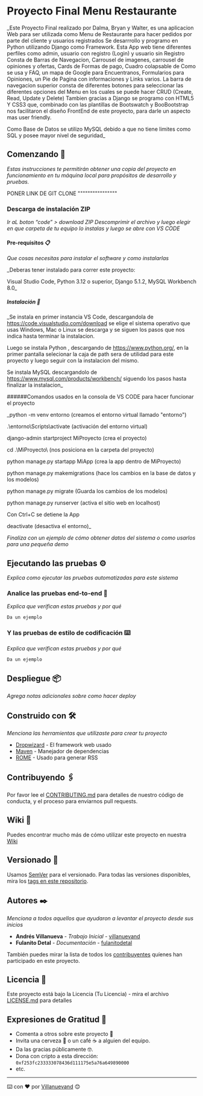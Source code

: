 # Proyecto Final Menu Restaurante

_Este Proyecto Final realizado por Dalma, Bryan y Walter, es una aplicacion Web para ser utilizada como Menu de Restaurante para hacer pedidos por parte del cliente y usuarios registrados
Se desarrrollo y programo en Python utilizando Django como Framework. 
Esta App web tiene diferentes  perfiles como admin, usuario con registro (Login)  y usuario sin Registro
Consta de Barras de Navegacion, Carrousel de imagenes, carrousel de opiniones y ofertas, Cards de Formas de pago, Cuadro colapsable de Como se usa y FAQ, un mapa de Google para Encuentranos, Formularios para Opiniones, un Pie de Pagina con informaciones y Links varios.
La barra de navegacion superior consta de diferentes botones para seleccionar las diferentes opciones del Menu en los cuales se puede hacer CRUD (Create, Read, Update y Delete)
Tambien gracias a Django se programo con HTML5 Y CSS3 que, combinado con las plantillas de Bootswatch y BooBootstrap nos facilitaron el diseño FrontEnd de este proyecto, para darle un aspecto mas user friendly.

Como Base de Datos se utilizo MySQL debido a que no tiene limites como SQL y posee mayor nivel de seguridad_

## Comenzando 🚀

_Estas instrucciones te permitirán obtener una copia del proyecto en funcionamiento en tu máquina local para propósitos de desarrollo y pruebas._

PONER LINK DE GIT CLONE """"""""""""""""

###  Descarga de instalación ZIP

_Ir aL boton  “code” > download ZIP Descomprimir el archivo y luego elegir en que carpeta de tu equipo lo instalas y luego se abre con VS CODE_

#### Pre-requisitos 📋

_Que cosas necesitas para instalar el software y como instalarlas_


_Deberas tener instalado para correr este proyecto:

Visual Studio Code, Python 3.12 o superior, Django 5.1.2, MySQL Workbench 8.0_


##### Instalación 🔧

_Se instala en primer instancia VS Code, descargandola de https://code.visualstudio.com/download se elige el sistema operativo que usas Windows, Mac o Linux se descarga y se siguen los pasos que nos indica hasta terminar la instalacion.

Luego se instala Python , descargando de https://www.python.org/,  en la primer pantalla selecionar la caja de path sera de utilidad para este proyecto y luego seguir con la instalacion del mismo.

Se instala MySQL descargandolo de https://www.mysql.com/products/workbench/ siguendo los pasos hasta finalizar la instalacion_


######Comandos usados en la consola de VS CODE para hacer funcionar el proyecto

_python -m venv entorno (creamos el entorno virtual llamado "entorno")

.\entorno\Scripts\activate (activación del entorno virtual)

django-admin startproject MiProyecto (crea el proyecto)

cd .\MiProyecto\ (nos posiciona en la carpeta del proyecto)

python manage.py startapp MiApp (crea la app dentro de MiProyecto)

python manage.py makemigrations (hace los cambios en la base de datos y los modelos)

python manage.py migrate (Guarda los cambios de los modelos)

python manage.py runserver (activa el sitio web en localhost)

Con Ctrl+C se detiene la App

deactivate (desactiva el entorno)_

_Finaliza con un ejemplo de cómo obtener datos del sistema o como usarlos para una pequeña demo_

## Ejecutando las pruebas ⚙️

_Explica como ejecutar las pruebas automatizadas para este sistema_

### Analice las pruebas end-to-end 🔩

_Explica que verifican estas pruebas y por qué_

```
Da un ejemplo
```

### Y las pruebas de estilo de codificación ⌨️

_Explica que verifican estas pruebas y por qué_

```
Da un ejemplo
```

## Despliegue 📦

_Agrega notas adicionales sobre como hacer deploy_

## Construido con 🛠️

_Menciona las herramientas que utilizaste para crear tu proyecto_

* [Dropwizard](http://www.dropwizard.io/1.0.2/docs/) - El framework web usado
* [Maven](https://maven.apache.org/) - Manejador de dependencias
* [ROME](https://rometools.github.io/rome/) - Usado para generar RSS

## Contribuyendo 🖇️

Por favor lee el [CONTRIBUTING.md](https://gist.github.com/villanuevand/xxxxxx) para detalles de nuestro código de conducta, y el proceso para enviarnos pull requests.

## Wiki 📖

Puedes encontrar mucho más de cómo utilizar este proyecto en nuestra [Wiki](https://github.com/tu/proyecto/wiki)

## Versionado 📌

Usamos [SemVer](http://semver.org/) para el versionado. Para todas las versiones disponibles, mira los [tags en este repositorio](https://github.com/tu/proyecto/tags).

## Autores ✒️

_Menciona a todos aquellos que ayudaron a levantar el proyecto desde sus inicios_

* **Andrés Villanueva** - *Trabajo Inicial* - [villanuevand](https://github.com/villanuevand)
* **Fulanito Detal** - *Documentación* - [fulanitodetal](#fulanito-de-tal)

También puedes mirar la lista de todos los [contribuyentes](https://github.com/your/project/contributors) quíenes han participado en este proyecto. 

## Licencia 📄

Este proyecto está bajo la Licencia (Tu Licencia) - mira el archivo [LICENSE.md](LICENSE.md) para detalles

## Expresiones de Gratitud 🎁

* Comenta a otros sobre este proyecto 📢
* Invita una cerveza 🍺 o un café ☕ a alguien del equipo. 
* Da las gracias públicamente 🤓.
* Dona con cripto a esta dirección: `0xf253fc233333078436d111175e5a76a649890000`
* etc.



---
⌨️ con ❤️ por [Villanuevand](https://github.com/Villanuevand) 😊
